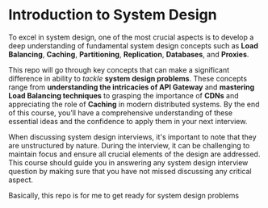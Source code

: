 # Introduction to System Design
To excel in system design, one of the most crucial aspects is to develop a deep understanding of fundamental system design concepts such as **Load Balancing**, **Caching**, **Partitioning**, **Replication**, **Databases**, and **Proxies**.

This repo will go through key concepts that can make a significant difference in ability to *tackle* **system design problems**. These concepts range from **understanding the intricacies of API Gateway** and **mastering Load Balancing techniques** to grasping the importance of **CDNs** and appreciating the role of **Caching** in modern distributed systems. By the end of this course, you’ll have a comprehensive understanding of these essential ideas and the confidence to apply them in your next interview.

When discussing system design interviews, it's important to note that they are unstructured by nature. During the interview, it can be challenging to maintain focus and ensure all crucial elements of the design are addressed. This course should guide you in answering any system design interview question by making sure that you have not missed discussing any critical aspect.

Basically, this repo is for me to get ready for system design problems